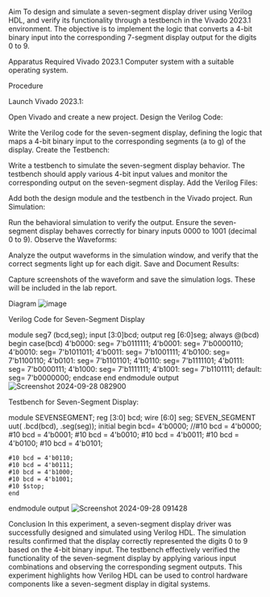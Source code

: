 Aim
To design and simulate a seven-segment display driver using Verilog HDL, and verify its functionality through a testbench in the Vivado 2023.1 environment. The objective is to implement the logic that converts a 4-bit binary input into the corresponding 7-segment display output for the digits 0 to 9.

Apparatus Required
Vivado 2023.1
Computer system with a suitable operating system.

Procedure

Launch Vivado 2023.1:

Open Vivado and create a new project.
Design the Verilog Code:

Write the Verilog code for the seven-segment display, defining the logic that maps a 4-bit binary input to the corresponding segments (a to g) of the display.
Create the Testbench:

Write a testbench to simulate the seven-segment display behavior. The testbench should apply various 4-bit input values and monitor the corresponding output on the seven-segment display.
Add the Verilog Files:

Add both the design module and the testbench in the Vivado project.
Run Simulation:

Run the behavioral simulation to verify the output. Ensure the seven-segment display behaves correctly for binary inputs 0000 to 1001 (decimal 0 to 9).
Observe the Waveforms:

Analyze the output waveforms in the simulation window, and verify that the correct segments light up for each digit.
Save and Document Results:

Capture screenshots of the waveform and save the simulation logs. These will be included in the lab report.

Diagram
![image](https://github.com/user-attachments/assets/d7ecb419-906e-4e3b-9b82-f86ced4f364a)


Verilog Code for Seven-Segment Display

module seg7 (bcd,seg);
input [3:0]bcd;
output reg [6:0]seg;
always @(bcd) begin
case(bcd)
    4'b0000: seg= 7'b0111111;
    4'b0001: seg= 7'b0000110;
    4'b0010: seg= 7'b1011011;
    4'b0011: seg= 7'b1001111;
    4'b0100: seg= 7'b1100110;
    4'b0101: seg= 7'b1101101;
    4'b0110: seg= 7'b1111101;
    4'b0111: seg= 7'b0000111;
    4'b1000: seg= 7'b1111111;
    4'b1001: seg= 7'b1101111;
    default: seg= 7'b0000000;
    endcase
   end
  endmodule
output
![Screenshot 2024-09-28 082900](https://github.com/user-attachments/assets/09a92cb4-6c23-4b26-b9ae-e4e37e076051)

Testbench for Seven-Segment Display:

   module SEVENSEGMENT;
        reg [3:0] bcd;
        wire [6:0] seg;
        SEVEN_SEGMENT uut(
    .bcd(bcd),
    .seg(seg));
 initial
    begin
    bcd= 4'b0000;
    //#10 bcd = 4'b0000; 
    #10 bcd = 4'b0001; 
    #10 bcd = 4'b0010;
    #10 bcd = 4'b0011; 
    #10 bcd = 4'b0100; 
    #10 bcd = 4'b0101; 

    #10 bcd = 4'b0110; 
    #10 bcd = 4'b0111; 
    #10 bcd = 4'b1000; 
    #10 bcd = 4'b1001; 
    #10 $stop;
    end
endmodule
output
 ![Screenshot 2024-09-28 091428](https://github.com/user-attachments/assets/d72d920f-6ee2-4c5c-b322-e35c774a88a7)


Conclusion
In this experiment, a seven-segment display driver was successfully designed and simulated using Verilog HDL. The simulation results confirmed that the display correctly represented the digits 0 to 9 based on the 4-bit binary input. The testbench effectively verified the functionality of the seven-segment display by applying various input combinations and observing the corresponding segment outputs. This experiment highlights how Verilog HDL can be used to control hardware components like a seven-segment display in digital systems.
